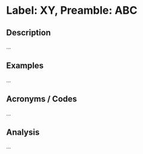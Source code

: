 # Label: XY, Preamble: ABC

## Description

...

## Examples

...

## Acronyms / Codes

...

## Analysis

...

